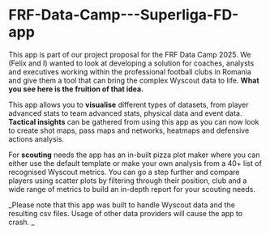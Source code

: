 # FRF-Data-Camp---Superliga-FD-app
This app is part of our project proposal for the FRF Data Camp 2025. We (Felix and I) wanted to look at developing a solution for coaches, analysts and executives working within the professional football clubs in Romania and give them a tool that can bring the complex Wyscout data to life. **What you see here is the fruition of that idea.**

This app allows you to **visualise** different types of datasets, from player advanced stats to team advanced stats, physical data and event data. 
**Tactical insights** can be gathered from using this app as you can now look to create shot maps, pass maps and networks, heatmaps and defensive actions analysis. 

For **scouting** needs the app has an in-built pizza plot maker where you can either use the default template or make your own analysis from a 40+ list of recognised Wyscout metrics. You can go a step further and compare players using scatter plots by filtering through their position, club and a wide range of metrics to build an in-depth report for your scouting needs.

_Please note that this app was built to handle Wyscout data and the resulting csv files. Usage of other data providers will cause the app to crash. _
